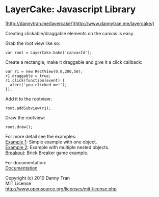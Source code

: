 LayerCake: Javascript Library
=============================
[http://dannytran.me/layercake/](http://www.dannytran.me/layercake/)

Creating clickable/draggable elements on the canvas is easy.

Grab the root view like so:

    var root = LayerCake.bake('canvasId');

Create a rectangle, make it draggable and give it a click callback:

    var r1 = new RectView(0,0,200,50);
    r1.draggable = true;
    r1.click(function(event) {
      alert('you clicked me!');
    });

Add it to the rootview:

    root.addSubview(r1);

Draw the rootview:

    root.draw();

For more detail see the examples:  
[Example 1](http://dannytran.me/layercake/example1.html): Simple example with one object.  
[Example 2](http://dannytran.me/layercake/example2.html): Example with multiple nested objects.  
[Breakout](http://dannytran.me/layercake/breakout.html): Brick Breaker game example.  

For documentation:  
[Documentation](http://dannytran.me/layercake/dox/)  

Copyright (c) 2010 Danny Tran  
MIT License  
http://www.opensource.org/licenses/mit-license.php